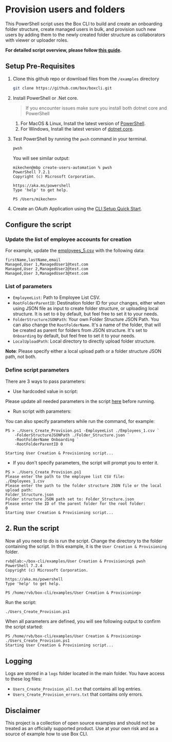 # Provision users and folders

This PowerShell script uses the Box CLI to build and create an onboarding folder structure, create managed users in bulk, and provision such new users by adding them to the newly created folder structure as collaborators with viewer or uploader roles.

**For detailed script overview, please follow [this guide](https://developer.box.com/guides/cli/quick-start/powershell-script-templates/).**

## Setup Pre-Requisites
1. Clone this github repo or download files from the `/examples` directory
	```bash
	git clone https://github.com/box/boxcli.git
	```
2. Install PowerShell or .Net core.
	> If you encounter issues make sure you install both dotnet core and PowerShell
    1. For MacOS & Linux, Install the latest version of [PowerShell](https://docs.microsoft.com/en-us/powershell/scripting/install/installing-powershell?view=powershell-7.2).
    2. For Windows, Install the latest version of [dotnet core](https://dotnet.microsoft.com/download).
	
3. Test PowerShell by running the `pwsh` command in your terminal.
	```bash
	pwsh
	```
	
	You will see similar output:
	```
	mikechen@mbp create-users-automation % pwsh
	PowerShell 7.2.1
	Copyright (c) Microsoft Corporation.

	https://aka.ms/powershell
	Type 'help' to get help.

	PS /Users/mikechen>
	```

4. Create an OAuth Application using the [CLI Setup Quick Start][oauth-guide].

## Configure the script
### Update the list of employee accounts for creation
For example, update the [employees_5.csv](/examples/User%20Creation%20%26%20Provisioning/Employees_5.csv) with the following data:
```
firstName,lastName,email
Managed,User 1,ManagedUser1@test.com
Managed,User 2,ManagedUser2@test.com
Managed,User 3,ManagedUser3@test.com
```
### List of parameters

- `EmployeeList`: Path to Employee List CSV.
- `RootFolderParentID`: Destination folder ID for your changes, either when using JSON file as input to create folder structure, or uploading local structure. It is set to `0` by default, but feel free to set it to your needs.
- `FolderStructureJSONPath`: Your own Folder Structure JSON Path. You can also change the `RootFolderName`. It's a name of the folder, that will be created as parent for folders from JSON structure. It's set to `Onboarding` by default, but feel free to set it to your needs.
- `LocalUploadPath`: Local directory to directly upload folder structure.

**Note**: Please specify either a local upload path or a folder structure JSON path, not both.

### Define script parameters

There are 3 ways to pass parameters:
* Use hardcoded value in script:

Please update all needed parameters in the script [here](/examples/User%20Creation%20%26%20Provisioning/Users_Create_Provision.ps1#L26-L38) before running.

* Run script with parameters:

You can also specify parameters while run the command, for example:
```
PS > ./Users_Create_Provision.ps1 -EmployeeList ./Employees_1.csv `
	-FolderStructureJSONPath ./Folder_Structure.json `
	-RootFolderName Onboarding `
	-RootFolderParentID 0

Starting User Creation & Provisioning script...
```

* If you don't specify parameters, the script will prompt you to enter it.

```
PS > ./Users_Create_Provision.ps1
Please enter the path to the employee list CSV file:
./Employees_1.csv
Please enter the path to the folder structure JSON file or the local upload path:
Folder_Structure.json
Folder structure JSON path set to: Folder_Structure.json
Please enter the ID of the parent folder for the root folder:
0
Starting User Creation & Provisioning script...
```

## 2. Run the script
Now all you need to do is run the script. Change the directory to the folder containing the script. In this example, it is the `User Creation & Provisioning` folder.
```
rvb@lab:~/box-cli/examples/User Creation & Provisioning$ pwsh
PowerShell 7.2.4
Copyright (c) Microsoft Corporation.

https://aka.ms/powershell
Type 'help' to get help.

PS /home/rvb/box-cli/examples/User Creation & Provisioning>
```

Run the script: 
```bash
./Users_Create_Provision.ps1
```

When all parameters are defined, you will see following output to confirm the script started:
```
PS /home/rvb/box-cli/examples/User Creation & Provisioning> ./Users_Create_Provision.ps1
Starting User Creation & Provisioning script...
```

## Logging
Logs are stored in a `logs` folder located in the main folder. You have access to these log files:

* `Users_Create_Provision_all.txt` that contains all log entries.
* `Users_Create_Provision_errors.txt` that contains only errors.

## Disclaimer
This project is a collection of open source examples and should not be treated as an officially supported product. Use at your own risk and as a source of example how to use Box CLI.

[oauth-guide]: https://developer.box.com/guides/cli/quick-start/
